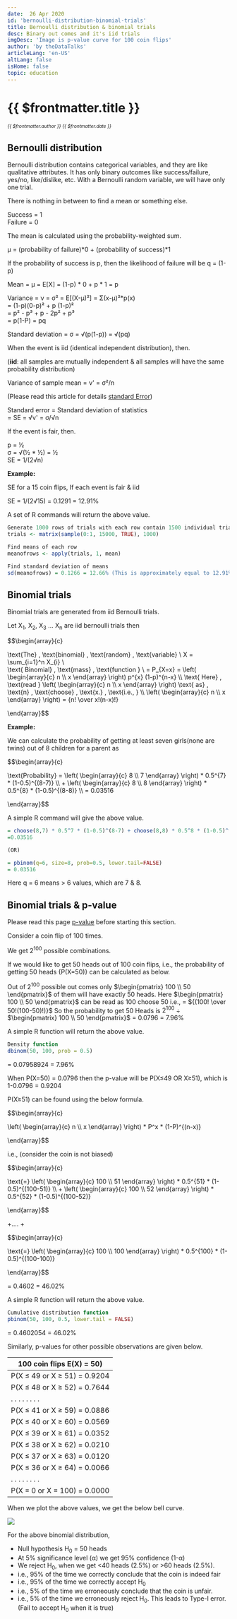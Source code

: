```yaml
---
date:  26 Apr 2020
id: 'bernoulli-distribution-binomial-trials'
title: Bernoulli distribution & binomial trials
desc: Binary out comes and it's iid trials
imgDesc: 'Image is p-value curve for 100 coin flips'
author: 'by theDataTalks'
articleLang: 'en-US'
altLang: false
isHome: false
topic: education
---
```


<altLang />

<div style="display: none">

![](/img/education/bernoulli-distribution-binomial-trials/_thumbnail.png)

</div>

# {{ $frontmatter.title }}
<i style="font-size: 0.75em;"> {{ $frontmatter.author }} {{ $frontmatter.date }} </i>

## Bernoulli distribution

Bernoulli distribution contains categorical variables, and they are like qualitative attributes. It has only binary outcomes like success/failure, yes/no, like/dislike, etc.
With a Bernoulli random variable, we will have only one trial.

There is nothing in between to find a mean or something else.

Success = 1  
Failure = 0  

The mean is calculated using the probability-weighted sum.

µ = (probability of failure)*0 + (probability of success)*1

If the probability of success is p, then the likelihood of failure will be q = (1-p)

Mean = µ = E[X] = (1-p) * 0 + p * 1
         = p    

Variance = ν = σ² = E[(X-µ)²] = Σ(x-µ)²*p(x)  
                  = (1-p)(0-p)² + p (1-p)²  
                  = p² - p³ + p - 2p² + p³  
                  = p(1-P) = pq  

Standard deviation = σ = √(p(1-p)) = √(pq)


When the event is iid (identical independent distribution), then. 

(**iid**: all samples are mutually independent & all samples will have the same probability distribution)

Variance of sample mean = ν' = σ²/n

(Please read this article for details [standard Error](https://thedatatalks.in/education/standard-deviation-and-error))

Standard error  = Standard deviation of statistics   
                = SE = √ν' = σ/√n

If the event is fair, then.

p = ½  
σ = √(½ * ½) = ½  
SE = 1/(2√n)

**Example:**

SE for a 15 coin flips, If each event is fair & iid

SE = 1/(2√15) = 0.1291 = 12.91%

A set of R commands will return the above value.

```R
Generate 1000 rows of trials with each row contain 1500 individual trials  
trials <- matrix(sample(0:1, 15000, TRUE), 1000)

Find means of each row  
meanofrows <- apply(trials, 1, mean)

Find standard deviation of means  
sd(meanofrows) = 0.1266 = 12.66% (This is approximately equal to 12.91%)
```

## Binomial trials

Binomial trials are generated from iid Bernoulli trials.

Let X<sub>1</sub>, X<sub>2</sub>, X<sub>3</sub> ... X<sub>n</sub> are iid bernoulli trials then

$$\begin{array}{c}

\text{The} \, \text{binomial} \, \text{random} \, \text{variable} \\
    X = \sum_{i=1}^n X_{i} \\  
\text{ Binomial} \, \text{mass} \, \text{function } \\
    = P_{X=x} = \left( \begin{array}{c} n \\\\ x \end{array} \right) p^{x} (1-p)^{n-x} \\\\
\text{ Here} \, \text{read } \left( \begin{array}{c} n \\\\ x \end{array} \right) \text{ as} \, \text{n} \, \text{choose} \, \text{x.} \, \text{i.e., } \\\\
\left( \begin{array}{c} n \\\\ x \end{array} \right) = {n! \over x!(n-x)!}

\end{array}$$

**Example:**

We can calculate the probability of getting at least seven girls(none are twins) out of 8 children for a parent  as

$$\begin{array}{c}

\text{Probability} = \left( \begin{array}{c} 8 \\\\ 7 \end{array} \right) * 0.5^{7} * (1-0.5)^{(8-7)} \\\\
    + \left( \begin{array}{c} 8 \\\\ 8 \end{array} \right) * 0.5^{8} * (1-0.5)^{(8-8)} \\\\
= 0.03516

\end{array}$$

A simple R command will give the above value.

```R
= choose(8,7) * 0.5^7 * (1-0.5)^(8-7) + choose(8,8) * 0.5^8 * (1-0.5)^(8-8)
=0.03516

(OR)

= pbinom(q=6, size=8, prob=0.5, lower.tail=FALSE)
= 0.03516
```

Here q = 6 means > 6 values, which are 7 & 8.

## Binomial trials & p-value

Please read this page [p-value](https://thedatatalks.in/education/p-value) before starting this section.

Consider a coin flip of 100 times.

We get 2<sup>100</sup> possible combinations.

If we would like to get 50 heads out of 100 coin flips, i.e., the probability of getting 50 heads {P(X=50)} can be calculated as below.

Out of $2^{100}$ possible out comes only $\begin{pmatrix} 100 \\ 50 \end{pmatrix}$ of them will have exactly 50 heads. Here $\begin{pmatrix} 100 \\ 50 \end{pmatrix}$ can be read as 100 choose 50 i.e., = 
${(100! \over 50!(100-50)!)}$ So the probability to get 50 Heads is $2^{100}$ ÷ $\begin{pmatrix} 100 \\ 50 \end{pmatrix}$  = 0.0796 = 7.96%


A simple R function will return the above value.

```R
Density function
dbinom(50, 100, prob = 0.5) 
```
= 0.07958924 = 7.96%

When P(X=50) = 0.0796 then the p-value will be P(X≤49 OR X≥51), which is 1-0.0796 = 0.9204

P(X≥51) can be found using the below formula.

$$\begin{array}{c}

\left( \begin{array}{c} n \\\\ x \end{array} \right) * P^x * (1-P)^{(n-x)}

\end{array}$$

i.e., (consider the coin is not biased)

$$\begin{array}{c}

\text{=} \left( \begin{array}{c} 100 \\\\ 51 \end{array} \right) * 0.5^{51} * (1-0.5)^{(100-51)} \\\\
    + \left( \begin{array}{c} 100 \\\\ 52 \end{array} \right) * 0.5^{52} * (1-0.5)^{(100-52)}

\end{array}$$

 +.... + 
 
 $$\begin{array}{c}

 \text{=} \left( \begin{array}{c} 100 \\\\ 100 \end{array} \right) * 0.5^{100} * (1-0.5)^{(100-100)}

\end{array}$$

= 0.4602 = 46.02%

A simple R function will return the above value.

<div class="codeBlocks">

```R
Cumulative distribution function
pbinom(50, 100, 0.5, lower.tail = FALSE) 
```

</div>

= 0.4602054 = 46.02%

Similarly, p-values for other possible observations are given below.

|  100 coin flips E(X) = 50) |
|--------------------------------|
| P(X ≤ 49 or X ≥ 51) = 0.9204   |
| P(X ≤ 48 or X ≥ 52) = 0.7644   |
| . . . . . . . .                |
| P(X ≤ 41 or X ≥ 59) = 0.0886   |
| P(X ≤ 40 or X ≥ 60) = 0.0569   |
| P(X ≤ 39 or X ≥ 61) = 0.0352   |
| P(X ≤ 38 or X ≥ 62) = 0.0210   |
| P(X ≤ 37 or X ≥ 63) = 0.0120   |
| P(X ≤ 36 or X ≥ 64) = 0.0066   |
| . . . . . . . .                |
| P(X = 0 or X = 100) = 0.0000   |


When we plot the above values, we get the below bell curve. 

![](/img/education/binomial-distribution/coinflip.png)

For the above binomial distribution, 
- Null hypothesis H<sub>0</sub> = 50 heads
- At 5% significance level (α) we get 95% confidence (1-α)
- We reject H<sub>0</sub>, when we get <40 heads (2.5%) or >60 heads (2.5%).
- i.e., 95% of the time we correctly conclude that the coin is indeed fair
- i.e., 95% of the time we correctly accept H<sub>0</sub>
- i.e., 5% of the time we erroneously conclude that the coin is unfair.
- i.e., 5% of the time we erroneously reject H<sub>0</sub>. This leads to Type-I error. (Fail to accept H<sub>0</sub> when it is true)